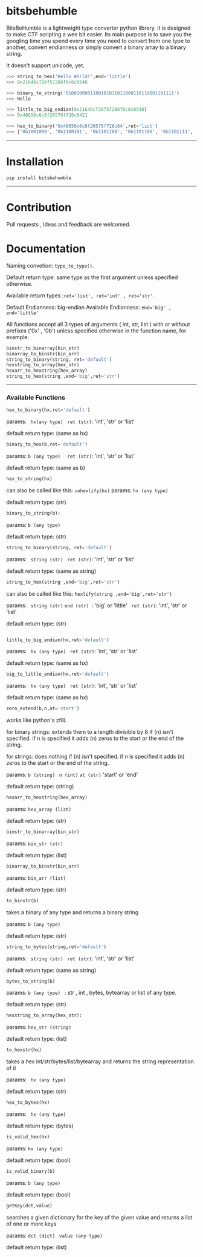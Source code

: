 
# bitsbehumble

BitsBeHumble is a lightweight type converter python library. it is designed to make CTF scripting a wee bit easier.
Its main purpose is to save you the googling time you spend every time you need to convert from one type to another, convert endianness or simply convert a binary array to a binary string.

It doesn't support unicode, yet.

```python
>>> string_to_hex('Hello World!',end='little')
>>> 0x21646c726f57206f6c6c6548

>>> binary_to_string('0100100001100101011011000110110001101111')
>>> Hello

>>> little_to_big_endian(0x21646c726f57206f6c6c6548)
>>> 0x48656c6c6f20576f726c6421

>>> hex_to_binary('0x48656c6c6f20576f726c64',ret='list')
>>> ['0b1001000', '0b1100101', '0b1101100', '0b1101100', '0b1101111', '0b100000', '0b1010111', '0b1101111', '0b1110010', '0b1101100', '0b1100100']
```
---

# Installation

```pip install bitsbehumble```

---
# Contribution

Pull requests , Ideas  and feedback are welcomed.
 
# Documentation

Naming convetion: ```type_to_type()```.

Default return type: same type as the first argument unless specified otherwise.

Available return types :```ret='list', ret='int' , ret='str'```.

Default Endianness: big-endian 
Available Endianness: ``` end='big' , end='little' ```

All functions accept all 3 types of arguments ( int, str, list ) with or without prefixes ('0x' , '0b') unless specified otherwise in the function name, for example:

```python
binstr_to_binarray(bin_str)  
binarray_to_binstr(bin_arr)
string_to_binary(string, ret='default')
hexstring_to_array(hex_str)
hexarr_to_hexstring(hex_array)
string_to_hex(string ,end='big',ret='str') 
```
---
### Available Functions

```python
hex_to_binary(hx,ret='default')
```
params: ``` hx(any type)```
         ``` ret (str)```: 'int', 'str' or 'list'
         
default return type: (same as hx)  

```python
binary_to_hex(b,ret='default')
```
params: ```b (any type) ```
         ``` ret (str)```: 'int', 'str' or 'list'
         
default return type: (same as b)  

```python
hex_to_string(hx)
```
can also be called like this: ```unhexlify(hx)```
params: ```hx (any type) ``` 

default return type: (str)

```python
binary_to_string(b):
```
params: ```b (any type)```

default return type: (str)

```python
string_to_binary(string, ret='default')
```
params: ``` string (str)```
         ``` ret (str)```: 'int', 'str' or 'list'
         
default return type: (same as string)   

```python
string_to_hex(string ,end='big',ret='str')
```
can also be called like this: ```hexlify(string ,end='big',ret='str')```

params: ``` string (str)```
        ```end (str) ```: 'big' or 'little'
        ``` ret (str)```: 'int', 'str' or 'list'
            
            
default return type: (str)

```python

little_to_big_endian(hx,ret='default')
```
params: ``` hx (any type)```
          ``` ret (str)```: 'int', 'str' or 'list'

default return type: (same as hx)   

```python
big_to_little_endian(hx,ret='default')
```
params: ``` hx (any type)```
          ``` ret (str)```: 'int', 'str' or 'list'
          
default return type: (same as hx)   

```python
zero_extend(b,n,at='start')
```
works like python's zfill. 

for binary strings: extends them to a length divisible by 8 if (n) isn't specified.
if n is specified it adds (n) zeros to the start or the end of the string.
 
for strings: does nothing if (n) isn't specified.
if n is specified it adds (n) zeros to the start or the end of the string.

params: ```b (string) ```
``` n (int) ```
```at (str)```  'start' or 'end'

default return type:  (string)

```python
hexarr_to_hexstring(hex_array)
```
params: ```hex_array (list) ```

default return type: (str)

```python
binstr_to_binarray(bin_str)
```
params: ```bin_str (str) ```

default return type: (list)

```python
binarray_to_binstr(bin_arr)
```
params: ```bin_arr (list) ```

default return type: (str)

```python
to_binstr(b)
```
takes a binary of any type and returns a binary string

params: ```b (any type)```

default return type: (str)

```python
string_to_bytes(string,ret='default')
```
params: ``` string (str)```
         ``` ret (str)```: 'int', 'str' or 'list'
   
default return type: (same as string)      

```python
bytes_to_string(b)
```
params: ```b (any type) ``` : str , int , bytes, bytearray or list of any type.

default return type: (str)

```python
hexstring_to_array(hex_str):
```
params: ```hex_str (string) ```

default return type: (list)
```python
to_hexstr(hx)
```
takes a hex int/str/bytes/list/bytearray and returns the string representation of it

params: ``` hx (any type)```

default return type: (str)
```python
hex_to_bytes(hx)
```
params: ``` hx (any type)```

default return type: (bytes)

```python
is_valid_hex(hx)
```
params: ```hx (any type) ```

default return type: (bool)

```python
is_valid_binary(b)
```
params: ```b (any type) ```

default return type: (bool)

```python
getKey(dct,value)
```
searches a given dictionary for the key of the given value and returns a list of one or more keys

params: ```dct (dict) ```
		``` value (any type) ```
		
default return type: (list)
